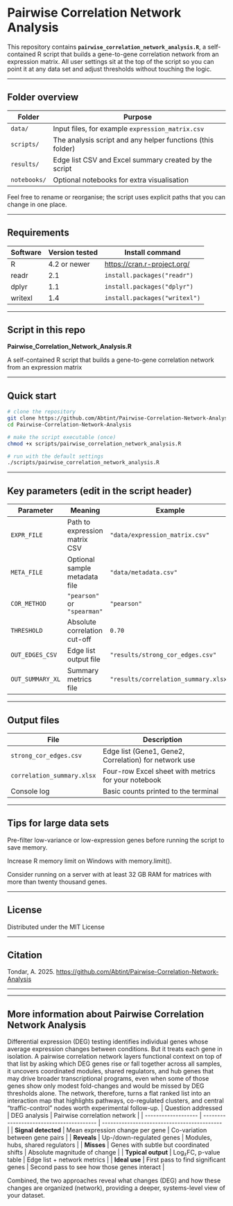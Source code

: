 # Pairwise Correlation Network Analysis



This repository contains **`pairwise_correlation_network_analysis.R`**, a self-contained R script that builds a gene-to-gene correlation network from an expression matrix. All user settings sit at the top of the script so you can point it at any data set and adjust thresholds without touching the logic.

---

## Folder overview

| Folder       | Purpose                                                     |
|--------------|-------------------------------------------------------------|
| `data/`      | Input files, for example `expression_matrix.csv`             |
| `scripts/`   | The analysis script and any helper functions (this folder)  |
| `results/`   | Edge list CSV and Excel summary created by the script       |
| `notebooks/` | Optional notebooks for extra visualisation                  |

Feel free to rename or reorganise; the script uses explicit paths that you can change in one place.

---

## Requirements

| Software | Version tested | Install command |
|----------|----------------|-----------------|
| R        | 4.2 or newer   | <https://cran.r-project.org/> |
| readr    | 2.1            | `install.packages("readr")` |
| dplyr    | 1.1            | `install.packages("dplyr")` |
| writexl  | 1.4            | `install.packages("writexl")` |


---

## Script in this repo
**Pairwise_Correlation_Network_Analysis.R** 

A self-contained R script that builds a gene-to-gene correlation network from an expression matrix

---

## Quick start

```bash
# clone the repository
git clone https://github.com/Abtint/Pairwise-Correlation-Network-Analysis.git
cd Pairwise-Correlation-Network-Analysis

# make the script executable (once)
chmod +x scripts/pairwise_correlation_network_analysis.R

# run with the default settings
./scripts/pairwise_correlation_network_analysis.R
```
---

## Key parameters (edit in the script header) 
| Parameter        | Meaning                       | Example                              |
| ---------------- | ----------------------------- | ------------------------------------ |
| `EXPR_FILE`      | Path to expression matrix CSV | `"data/expression_matrix.csv"`       |
| `META_FILE`      | Optional sample metadata file | `"data/metadata.csv"`                |
| `COR_METHOD`     | `"pearson"` or `"spearman"`   | `"pearson"`                          |
| `THRESHOLD`      | Absolute correlation cut-off  | `0.70`                               |
| `OUT_EDGES_CSV`  | Edge list output file         | `"results/strong_cor_edges.csv"`     |
| `OUT_SUMMARY_XL` | Summary metrics file          | `"results/correlation_summary.xlsx"` |

---

## Output files
| File                       | Description                                           |
| -------------------------- | ----------------------------------------------------- |
| `strong_cor_edges.csv`     | Edge list (Gene1, Gene2, Correlation) for network use |
| `correlation_summary.xlsx` | Four-row Excel sheet with metrics for your notebook   |
| Console log                | Basic counts printed to the terminal                  |

---

## Tips for large data sets
Pre-filter low-variance or low-expression genes before running the script to save memory.

Increase R memory limit on Windows with memory.limit().

Consider running on a server with at least 32 GB RAM for matrices with more than twenty thousand genes.

---

## License
Distributed under the MIT License 

---

## Citation
Tondar, A. 2025. https://github.com/Abtint/Pairwise-Correlation-Network-Analysis

------------------------------------------------------------------------------------------------------------
------------------------------------------------------------------------------------------------------------
## More information about Pairwise Correlation Network Analysis
Differential expression (DEG) testing identifies individual genes whose average expression changes between conditions. But it treats each gene in isolation. A pairwise correlation network layers functional context on top of that list by asking which DEG genes rise or fall together across all samples, it uncovers coordinated modules, shared regulators, and hub genes that may drive broader transcriptional programs, even when some of those genes show only modest fold-changes and would be missed by DEG thresholds alone. The network, therefore, turns a flat ranked list into an interaction map that highlights pathways, co-regulated clusters, and central “traffic-control” nodes worth experimental follow-up.
| Question addressed  | DEG analysis                             | Pairwise correlation network                |
| ------------------- | ---------------------------------------- | ------------------------------------------- |
| **Signal detected** | Mean expression change per gene          | Co-variation between gene pairs             |
| **Reveals**         | Up-/down-regulated genes                 | Modules, hubs, shared regulators            |
| **Misses**          | Genes with subtle but coordinated shifts | Absolute magnitude of change                |
| **Typical output**  | Log₂FC, p-value table                    | Edge list + network metrics                 |
| **Ideal use**       | First pass to find significant genes     | Second pass to see how those genes interact |

Combined, the two approaches reveal what changes (DEG) and how these changes are organized (network), providing a deeper, systems-level view of your dataset.





